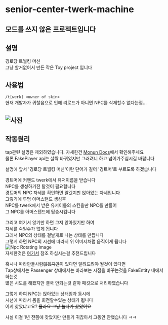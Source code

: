 # senior-center-twerk-machine
## 모드를 쓰지 않은 프로젝트입니다
## 설명
경로당 트월킹 머신   
그냥 할거없어서 만든 작은 Toy project 입니다

## 사용법
`/t[werk] <owner of skin>`   
현재 개발자가 귀찮음으로 인해
리로드가 아니면 NPC를 삭제할수 없다는점...

![사진](images/image.gif)
---
## 작동원리

tap관련 설명은 제외하였습니다. 자세한건 [Monun Docs](https://monun.me/dev/tap/fake-entity)에서 확인해주세요   
물론 FakePlayer api는 살짝 바뀌었지만 그러려니 하고 넘어가주십시길 바랍니다


설명에 앞서 '경로당 트월킹 머신'이란 단어가 길어 '경트머'로 부르도록 하겠습니다


경트머에 커맨드 twerk에서 유저이름을 받습니다   
NPC를 생성하기전 탈것이 필요합니다   
경트머의 NPC 자세를 확인하면 알겠지만 앉아있는 자세입니다   
그렇기에 투명 아머스탠드 생성후   
NPC를 twerk에서 받은 유저이름의 스킨을딴 NPC를 만들어   
그 NPC를 아머스탠드에 탑승시킵니다   


그리고 여기서 앉기만 하면 그저 앉아있기만 하여   
자세를 숙일수가 없게 됩니다   
그래서 NPC의 상태를 겉날개로 나는 상태를 만듭니다   
그렇게 하면 NPC의 시선에 따라서 위 이미지처럼 움직이게 됩니다   
![Npc Rotating Image](https://i.imgur.com/qmvJmyU.gif)   
자세한것은 [여기서](https://www.spigotmc.org/threads/packet-discovery-rotating-player-models.318388/#post-3024113) 참조 하십시는걸 추천드립니다


혹시나 따라만들사람~~없겠지만~~이 있다면 알려드려야 될것이 있다면   
Tap상에서는 Passenger 상태에서는 바라보는 시점을 바꾸는것을 FakeEntity 내에서 하는것   
많은 시도를 해봤지만 결국 안되는것 같아 패킷으로 처리하였습니다   


그렇게 하여 NPC는 앉아있는 상태임과 동시에   
시선에 따라서 몸을 회전할수있는 상태가 됩니다   
어케 찾았냐고요? ~~몰라요 그냥 놀다가 찾았어요~~


사실 이걸 1년 전쯤에 찾았지만 만들기 귀찮아서 그동안 안했습니다 ㅋㅋ

